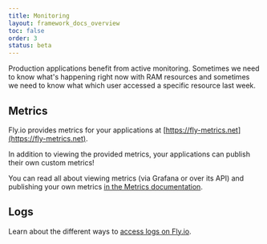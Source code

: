 ```yaml
---
title: Monitoring
layout: framework_docs_overview
toc: false
order: 3
status: beta
---
```


Production applications benefit from active monitoring. Sometimes we need to know what's happening right now with RAM resources and sometimes we need to know what which user accessed a specific resource last week.

## Metrics

Fly.io provides metrics for your applications at [https://fly-metrics.net](https://fly-metrics.net).

In addition to viewing the provided metrics, your applications can publish their own custom metrics!

You can read all about viewing metrics (via Grafana or over its API) and publishing your own metrics [in the Metrics documentation](/docs/metrics-and-logs/metrics/).

## Logs

Learn about the different ways to [access logs on Fly.io](/docs/metrics-and-logs/logs/).